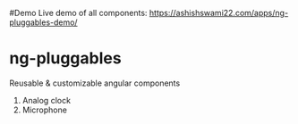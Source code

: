 #Demo
Live demo of all components: https://ashishswami22.com/apps/ng-pluggables-demo/

# ng-pluggables
Reusable &amp; customizable angular components
1. Analog clock <ng-pluggable-analog-clock>
1. Microphone <ng-pluggable-microphone>